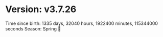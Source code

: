 # Version: v3.7.26
Time since birth: 1335 days, 32040 hours, 1922400 minutes, 115344000 seconds
Season: Spring 🌸
